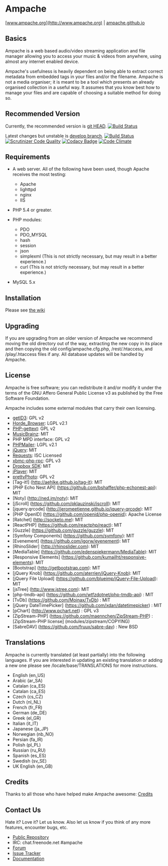 Ampache
=======
[www.ampache.org](http://www.ampache.org) |
[ampache.github.io](http://ampache.github.io)

Basics
------

Ampache is a web based audio/video streaming application and file
manager allowing you to access your music & videos from anywhere,
using almost any internet enabled device.

Ampache's usefulness is heavily dependent on being able to extract
correct metadata from embedded tags in your files and/or the filename.
Ampache is not a media organiser; it is meant to be a tool which
presents an already organised collection in a useful way. It assumes
that you know best how to manage your files and are capable of
choosing a suitable method for doing so.

Recommended Version
-------------------

Currently, the recommended version is [git HEAD](https://github.com/ampache/ampache/archive/master.tar.gz).
[![Build Status](https://api.travis-ci.org/ampache/ampache.png?branch=master)](https://travis-ci.org/ampache/ampache)

Latest changes but unstable is [develop branch](https://github.com/ampache/ampache/archive/develop.tar.gz).
[![Build Status](https://api.travis-ci.org/ampache/ampache.png?branch=develop)](https://travis-ci.org/ampache/ampache)
[![Scrutinizer Code Quality](https://scrutinizer-ci.com/g/ampache/ampache/badges/quality-score.png?b=develop)](https://scrutinizer-ci.com/g/ampache/ampache/?branch=develop)
[![Codacy Badge](https://www.codacy.com/project/badge/b28cdb9e9ee2431c7cb9c23d5438cb80)](https://www.codacy.com/app/afterster_2222/ampache)
[![Code Climate](https://codeclimate.com/github/ampache/ampache/badges/gpa.svg)](https://codeclimate.com/github/ampache/ampache)

Requirements
------------

* A web server. All of the following have been used, though Apache
receives the most testing:
    * Apache
    * lighttpd
    * nginx
    * IIS

* PHP 5.4 or greater.

* PHP modules:
    * PDO
    * PDO_MYSQL
    * hash
    * session
    * json
    * simplexml (This is not strictly necessary, but may result in a better experience.)
    * curl (This is not strictly necessary, but may result in a better experience.)

* MySQL 5.x

Installation
------------

Please see [the wiki](https://github.com/ampache/ampache/wiki/Installation)

Upgrading
---------

If you are upgrading from an older version of Ampache we recommend
moving the old directory out of the way, extracting the new copy in
its place and then copying the old config/ampache.cfg.php, /rest/.htaccess,
and /play/.htaccess files if any. All database updates will be handled by Ampache.

License
-------

Ampache is free software; you can redistribute it and/or
modify it under the terms of the GNU Affero General Public License v3
as published by the Free Software Foundation.

Ampache includes some external modules that carry their own licensing.

* [getID3](http://getid3.sourceforge.net): GPL v2
* [Horde_Browser](http://www.horde.org): LGPL v2.1
* [PHP-gettext](https://launchpad.net/php-gettext): GPL v2
* [MusicBrainz](https://github.com/mikealmond/MusicBrainz): MIT
* PHP MPD interface: GPL v2
* [PHPMailer](https://github.com/PHPMailer/PHPMailer): LGPL v2.1
* [jQuery](http://jquery.org): MIT
* [Requests](http://requests.ryanmccue.info): ISC Licensed
* [xbmc-php-rpc](https://github.com/karlrixon/xbmc-php-rpc): GPL v3
* [Dropbox SDK](https://github.com/dropbox/dropbox-sdk-php): MIT
* [jPlayer](http://jplayer.org): MIT
* [prettyPhoto](http://www.no-margin-for-errors.com/projects/prettyphoto-jquery-lightbox-clone): GPL v2
* [Tag-it!] (http://aehlke.github.io/tag-it): MIT
* [PHP Echo Nest API] (https://github.com/bshaffer/php-echonest-api): MIT
* [Noty] (http://ned.im/noty): MIT
* [jScroll] (https://github.com/pklauzinski/jscroll): MIT
* [jquery.qrcode] (http://jeromeetienne.github.io/jquery-qrcode): MIT
* [PHP OpenID] (https://github.com/openid/php-openid): Apache License
* [Ratchet] (http://socketo.me): MIT
* [ReactPHP] (https://github.com/reactphp/react): MIT
* [Guzzle] (https://github.com/guzzle/guzzle): MIT
* [Symfony Components] (https://github.com/symfony): MIT
* [Evenement] (https://github.com/igorw/evenement): MIT
* [RhinoSlider] (http://rhinoslider.com): MIT
* [MediaTable] (https://github.com/edenspiekermann/MediaTable): MIT
* [Responsive Elements] (https://github.com/kumailht/responsive-elements): MIT
* [Bootstrap] (http://getbootstrap.com): MIT
* [jQuery Knob] (https://github.com/aterrien/jQuery-Knob): MIT
* [jQuery File Upload] (https://github.com/blueimp/jQuery-File-Upload): MIT
* [jsTree] (http://www.jstree.com): MIT
* [php-tmdb-api] (https://github.com/wtfzdotnet/php-tmdb-api) : MIT
* [TvDb] (https://github.com/Moinax/TvDb) : MIT
* [jQuery DateTimePicker] (https://github.com/xdan/datetimepicker) : MIT
* [pChart] (http://www.pchart.net) : GPL v3
* [ZipStream-PHP] (https://github.com/maennchen/ZipStream-PHP) : [ZipStream-PHP license] (modules/zipstream/COPYING)
* [SabreDAV] (https://github.com/fruux/sabre-dav) : New BSD


Translations
------------

Ampache is currently translated (at least partially) into the
following languages. If you are interested in updating an existing
translation or adding a new one please see /locale/base/TRANSLATIONS
for more instructions.

* English       (en_US)
* Arabic        (ar_SA)
* Catalan       (ca_ES)
* Catalan       (ca_ES)
* Czech         (cs_CZ)
* Dutch         (nl_NL)
* French        (fr_FR)
* German        (de_DE)
* Greek         (el_GR)
* Italian       (it_IT) 
* Japanese      (ja_JP)
* Norwegian     (nb_NO)
* Persian       (fa_IR)
* Polish        (pl_PL)
* Russian       (ru_RU)
* Spanish       (es_ES)
* Swedish       (sv_SE)
* UK English    (en_GB)

Credits
-------

Thanks to all those who have helped make Ampache awesome: [Credits](docs/ACKNOWLEDGEMENTS)


Contact Us
----------

Hate it? Love it? Let us know. Also let us know if you think of any
more features, encounter bugs, etc.

* [Public Repository](http://github.com/ampache)
* IRC: chat.freenode.net #ampache
* [Forum](https://groups.google.com/forum/#!forum/ampache)
* [Issue Tracker](https://github.com/ampache/ampache/issues)
* [Documentation](https://github.com/ampache/ampache/wiki)


